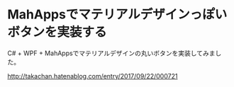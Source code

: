 # MahAppsでマテリアルデザインっぽいボタンを実装する

C# + WPF + MahAppsでマテリアルデザインの丸いボタンを実装してみました。

http://takachan.hatenablog.com/entry/2017/09/22/000721

